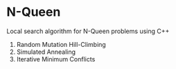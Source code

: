 # N-Queen
Local search algorithm for N-Queen problems using C++
1. Random Mutation Hill-Climbing
2. Simulated Annealing
3. Iterative Minimum Conflicts 
